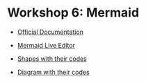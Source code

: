 # Workshop 6: Mermaid

* [Official Documentation](https://mermaid.js.org/intro/)

* [Mermaid Live Editor](https://mermaid.live/)

* [Shapes with their codes](shapes.md)

* [Diagram with their codes](mermaid.md)



